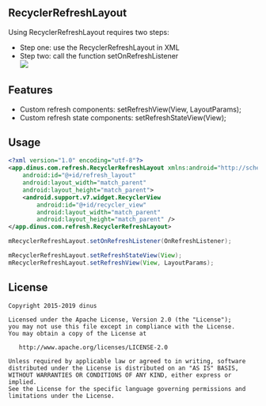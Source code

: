 
## RecyclerRefreshLayout
Using RecyclerRefreshLayout requires two steps:<br/>
* Step one: use the RecyclerRefreshLayout in XML<br/>
* Step two: call the function setOnRefreshListener<br/>
![](https://raw.githubusercontent.com/dinuscxj/RecyclerRefreshLayout/master/Preview/RecyclerRefreshLayout.gif?width=300)<br/>

## Features
 * Custom refresh components: setRefreshView(View, LayoutParams);
 * Custom refresh state components: setRefreshStateView(View);

## Usage
 ``` xml
 <?xml version="1.0" encoding="utf-8"?>
 <app.dinus.com.refresh.RecyclerRefreshLayout xmlns:android="http://schemas.android.com/apk/res/android"
     android:id="@+id/refresh_layout"
     android:layout_width="match_parent"
     android:layout_height="match_parent">
     <android.support.v7.widget.RecyclerView
         android:id="@+id/recycler_view"
         android:layout_width="match_parent"
         android:layout_height="match_parent" />
 </app.dinus.com.refresh.RecyclerRefreshLayout>
 ```

 ```java
 mRecyclerRefreshLayout.setOnRefreshListener(OnRefreshListener);
 ```

 ```java 
 mRecyclerRefreshLayout.setRefreshStateView(View);
 mRecyclerRefreshLayout.setRefreshView(View, LayoutParams);
 ```
## License
    Copyright 2015-2019 dinus

    Licensed under the Apache License, Version 2.0 (the "License");
    you may not use this file except in compliance with the License.
    You may obtain a copy of the License at

       http://www.apache.org/licenses/LICENSE-2.0

    Unless required by applicable law or agreed to in writing, software
    distributed under the License is distributed on an "AS IS" BASIS,
    WITHOUT WARRANTIES OR CONDITIONS OF ANY KIND, either express or implied.
    See the License for the specific language governing permissions and
    limitations under the License.

